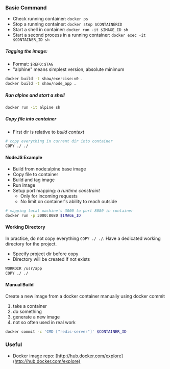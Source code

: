 ### Basic Command
* Check running container: `docker ps`
* Stop a running container: `docker stop $CONTAINERID`
* Start a shell in container: `docker run -it $IMAGE_ID sh`
* Start a second process in a running container: `docker exec -it $CONTAINER_ID sh`

##### Tagging the image:
* Format: `$REPO:$TAG`
* "alphine" means simplest version, absolute minimum
```bash
docker build -t shaw/exercise:v0 .
docker build -t shaw/node_app .
```

##### Run alpine and start a shell
```bash
docker run -it alpine sh
```

##### Copy file into container
* First dir is relative to *build context*
```bash
# copy everything in current dir into container
COPY ./ ./
```

#### NodeJS Example
* Build from node:alpine base image
* Copy file to container
* Build and tag image
* Run image
* Setup port mapping: *a runtime constraint*
  - Only for incoming requests
  - No limit on container's ability to reach outside
```bash
# mapping local machine's 3000 to port 8080 in container
docker run -p 3000:8080 $IMAGE_ID
```

#### Working Directory
In practice, do not copy everything `COPY ./ ./`. Have a dedicated working directory for the project.
* Specify project dir before copy
* Directory will be created if not exists
```bash
WORKDIR /usr/app
COPY ./ ./
```

#### Manual Build
Create a new image from a docker container manually using docker commit
1. take a container
2. do something
3. generate a new image
4. not so often used in real work
```bash
docker commit -c 'CMD ["redis-server"]' $CONTAINER_ID
```

### Useful
* Docker image repo: [http://hub.docker.com/explore](http://hub.docker.com/explore)